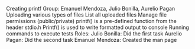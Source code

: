 Creating printf
Group:
Emanuel Mendoza, Julio Bonilla, Aurelio Pagan
Uploading various types of files
List all uploaded files
Manage file permissions (public/private)
printf() is a pre-defined function from the header stdio.h
Printf() is used to write formatted output to console
Running commands to execute tests
Roles:
Julio Bonilla: Did the first task
Aurelio Pagan: Did the second task
Emanuel Mendoza: Created the man page
